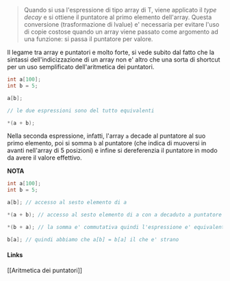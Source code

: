 >Quando si usa l'espressione di tipo array di T, viene applicato il *type decay* e si ottiene il puntatore al primo elemento dell'array. Questa conversione (trasformazione di lvalue) e' necessaria per evitare l'uso di copie costose quando un array viene passato come argomento ad una funzione: si passa il puntatore per valore.

Il legame tra array e puntatori e molto forte, si vede subito dal fatto che la sintassi dell'indicizzazione di un array non e' altro che una sorta di shortcut per un uso semplificato dell'aritmetica dei puntatori.
```cpp
int a[100];
int b = 5;

a[b];

// le due espressioni sono del tutto equivalenti

*(a + b);

```
Nella seconda espressione, infatti, l'array `a` decade al puntatore al suo primo elemento, poi si somma `b` al puntatore (che indica di muoversi in avanti nell'array di 5 posizioni) e infine si dereferenzia il puntatore in modo da avere il valore effettivo.

**NOTA**
```cpp
int a[100];
int b = 5;

a[b]; // accesso al sesto elemento di a

*(a + b); // accesso al sesto elemento di a con a decaduto a puntatore

*(b + a); // la somma e' commutativa quindi l'espressione e' equivalente a quella sopra

b[a]; // quindi abbiamo che a[b] = b[a] il che e' strano

```

#### Links
[[Aritmetica dei puntatori]]